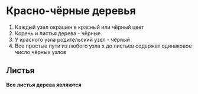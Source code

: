 # Красно-чёрные деревья

1. Каждый узел окрашен в красный или чёрный цвет
2. Корень и листья дерева - чёрные
3. У красного узла родительский узел - чёрный
4. Все простые пути из любого узла х до листьев содержат одинаковое число чёрных узлов

## Листья

**Все листья дерева являются**